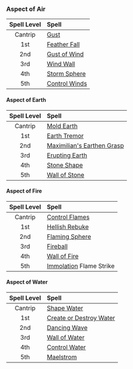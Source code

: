 ### Aspect of Air

| Spell Level | Spell                  |
| :---------: | :--------------------- |
|   Cantrip   | [Gust](https://lolindhir.github.io/PnP/spells/Gust)          |
|     1st     | [Feather Fall](https://lolindhir.github.io/PnP/spells/Feather%2520Fall)  |
|     2nd     | [Gust of Wind](https://lolindhir.github.io/PnP/spells/Gust%2520of%2520Wind)  |
|     3rd     | [Wind Wall](https://lolindhir.github.io/PnP/spells/Wind%2520Wall)     |
|     4th     | [Storm Sphere](https://lolindhir.github.io/PnP/spells/Storm%2520Sphere)  |
|     5th     | [Control Winds](https://lolindhir.github.io/PnP/spells/Control%2520Winds) |



#### Aspect of Earth

| Spell Level | Spell                               |
| :---------: | :---------------------------------- |
|   Cantrip   | [Mold Earth](https://lolindhir.github.io/PnP/spells/Mold%2520Earth)                 |
|     1st     | [Earth Tremor](https://lolindhir.github.io/PnP/spells/Earth%2520Tremor)               |
|     2nd     | [Maximilian's Earthen Grasp](https://lolindhir.github.io/PnP/spells/Maximilian's%2520Earthen%2520Grasp) |
|     3rd     | [Erupting Earth](https://lolindhir.github.io/PnP/spells/Erupting%2520Earth)             |
|     4th     | [Stone Shape](https://lolindhir.github.io/PnP/spells/Stone%2520Shape)                |
|     5th     | [Wall of Stone](https://lolindhir.github.io/PnP/spells/Wall%2520of%2520Stone)              |



#### Aspect of Fire

| Spell Level | Spell                   |
| :---------: | :---------------------- |
|   Cantrip   | [Control Flames](https://lolindhir.github.io/PnP/spells/Control%2520Flames) |
|     1st     | [Hellish Rebuke](https://lolindhir.github.io/PnP/spells/Hellish%2520Rebuke) |
|     2nd     | [Flaming Sphere](https://lolindhir.github.io/PnP/spells/Flaming%2520Sphere) |
|     3rd     | [Fireball](https://lolindhir.github.io/PnP/spells/Fireball)       |
|     4th     | [Wall of Fire](https://lolindhir.github.io/PnP/spells/Wall%2520of%2520Fire)   |
|     5th     | [Immolation](https://lolindhir.github.io/PnP/spells/Immolation) Flame Strike    |



#### Aspect of Water

| Spell Level | Spell                            |
| :---------: | :------------------------------- |
|   Cantrip   | [Shape Water](https://lolindhir.github.io/PnP/spells/Shape%2520Water)             |
|     1st     | [Create or Destroy Water](https://lolindhir.github.io/PnP/spells/Create%2520or%2520Destroy%2520Water) |
|     2nd     | [Dancing Wave](https://lolindhir.github.io/PnP/spells/Dancing%2520Wave)            |
|     3rd     | [Wall of Water](https://lolindhir.github.io/PnP/spells/Wall%2520of%2520Water)           |
|     4th     | [Control Water](https://lolindhir.github.io/PnP/spells/Control%2520Water)           |
|     5th     | [Maelstrom](https://lolindhir.github.io/PnP/spells/Maelstrom)               |